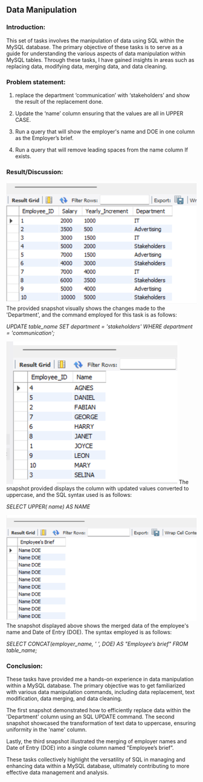 ## Data Manipulation

### Introduction:
This set of tasks involves the manipulation of data using SQL within the MySQL database. The primary objective of these tasks is to serve as a guide for understanding the various aspects of data manipulation within MySQL tables. Through these tasks, I have gained insights in areas such as replacing data, modifying data, merging data, and data cleaning. 

### Problem statement: 
1. replace the department ‘communication’ with ‘stakeholders’ and show the result of the replacement done.  

2. Update the ‘name’ column ensuring that the values are all in UPPER CASE. 

3. Run a query that will show the employer's name and DOE in one column as the Employer’s brief. 

4. Run a query that will remove leading spaces from the name column If exists. 

### Result/Discussion:

![](Stakeholders.png)
The provided snapshot visually shows the changes made to the 'Department', and the command employed for this task is as follows:

_UPDATE table_name
SET department = 'stakeholders'
WHERE department = 'communication';_


![](Upper_Case.png)
The snapshot provided displays the column with updated values converted to uppercase, and the SQL syntax used is as follows:

_SELECT UPPER( name) AS NAME_


![](Employee's_Brief.png)
The snapshot displayed above shows the merged data of the employee's name and Date of Entry (DOE). The syntax employed is as follows:

_SELECT CONCAT(employer_name, ' ', DOE) AS "Employee’s brief"
FROM table_name;_


### Conclusion: 

These tasks have provided me a hands-on experience in data manipulation within a MySQL database. The primary objective was to get familiarized with various data manipulation commands, including data replacement, text modification, data merging, and data cleaning.

The first snapshot demonstrated how to efficiently replace data within the 'Department' column using an SQL UPDATE command. The second snapshot showcased the transformation of text data to uppercase, ensuring uniformity in the 'name' column.

Lastly, the third snapshot illustrated the merging of employer names and Date of Entry (DOE) into a single column named "Employee’s brief”.

These tasks collectively highlight the versatility of SQL in managing and enhancing data within a MySQL database, ultimately contributing to more effective data management and analysis.
